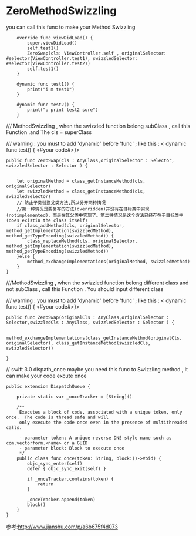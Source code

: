 # ZeroMethodSwizzling
you can call this func to make your Method Swizzling

```
    override func viewDidLoad() {
        super.viewDidLoad()
        self.test1()
        ZeroSwap(cls: ViewController.self , originalSelector: #selector(ViewController.test1), swizzledSelector: #selector(ViewController.test2))
        self.test1()
    }
    
    dynamic func test1() {
        print("i m test1")
    }
    
    dynamic func test2() { 
        print("u print test2 sure")
    }
```


/// MethodSwizzling , when the swizzled function belong subClass , call this Function .and The cls = superClass   

/// warning : you must to add 'dynamic' before 'func' ; like this : < dynamic func test() { <#your code#>}>


```
public func ZeroSwap(cls : AnyClass,originalSelector : Selector, swizzledSelector : Selector ) {
    
    
    let originalMethod = class_getInstanceMethod(cls, originalSelector)
    let swizzledMethod = class_getInstanceMethod(cls, swizzledSelector)
    // 防止子类替换父类方法,所以分开两种情况
    //第一种情况是要复写的方法(overridden)并没有在目标类中实现(notimplemented)，而是在其父类中实现了。第二种情况是这个方法已经存在于目标类中(does existin the class itself)
    if class_addMethod(cls, originalSelector, method_getImplementation(swizzledMethod), method_getTypeEncoding(swizzledMethod)) {
        class_replaceMethod(cls, originalSelector, method_getImplementation(swizzledMethod), method_getTypeEncoding(swizzledMethod))
    }else {
        method_exchangeImplementations(originalMethod, swizzledMethod)
    }
}

```
///MethodSwizzling , when the swizzled function belong different class and not subClass , call this Function . You should input different class

/// warning : you must to add 'dynamic' before 'func' ; like this : < dynamic func test() { <#your code#>}>


```
public func ZeroSwap(originalCls : AnyClass,originalSelector : Selector,swizzledCls : AnyClass, swizzledSelector : Selector ) {

    method_exchangeImplementations(class_getInstanceMethod(originalCls, originalSelector), class_getInstanceMethod(swizzledCls, swizzledSelector))
    
}

```
// swift 3.0 dispath_once  maybe you need this func to Swizzling method , it can make your code excute once

```
public extension DispatchQueue {
    
    private static var _onceTracker = [String]()
    
    /**
     Executes a block of code, associated with a unique token, only once.  The code is thread safe and will
     only execute the code once even in the presence of multithreaded calls.
     
     - parameter token: A unique reverse DNS style name such as com.vectorform.<name> or a GUID
     - parameter block: Block to execute once
     */
    public class func once(token: String, block:()->Void) {
        objc_sync_enter(self)
        defer { objc_sync_exit(self) }
        
        if _onceTracker.contains(token) {
            return
        }
        
        _onceTracker.append(token)
        block()
    }
}
```
参考:http://www.jianshu.com/p/a6b675f4d073
